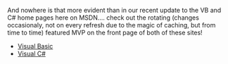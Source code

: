 And nowhere is that more evident than in our recent update to the VB and C# home pages here on MSDN.... check out the rotating (changes occasionaly, not on every refresh due to the magic of caching, but from time to time) featured MVP on the front page of both of these sites!

  * [Visual Basic](http://msdn.microsoft.com/vbasic)
  * [Visual C#](http://msdn.microsoft.com/vcsharp)